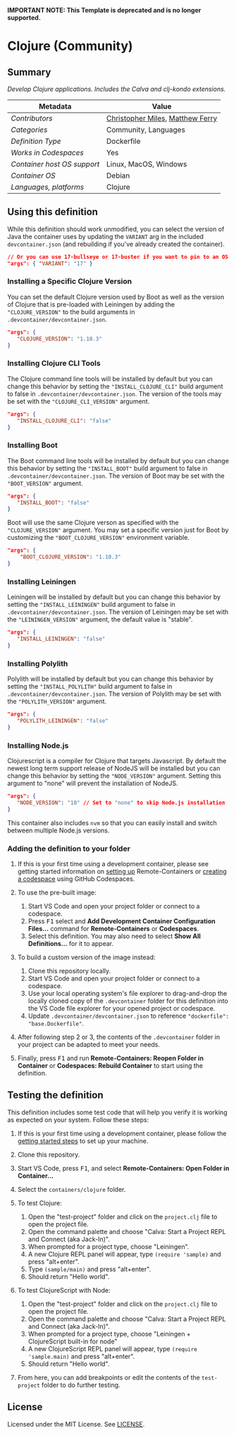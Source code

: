 **IMPORTANT NOTE: This Template is deprecated and is no longer supported.**

# Clojure (Community)

## Summary

_Develop Clojure applications. Includes the Calva and clj-kondo extensions._

| Metadata                    | Value                                                                                              |
| --------------------------- | -------------------------------------------------------------------------------------------------- |
| _Contributors_              | [Christopher Miles](https://github.com/cmiles74), [Matthew Ferry](https://github.com/matthewferry) |
| _Categories_                | Community, Languages                                                                               |
| _Definition Type_           | Dockerfile                                                                                         |
| _Works in Codespaces_       | Yes                                                                                                |
| _Container host OS support_ | Linux, MacOS, Windows                                                                              |
| _Container OS_              | Debian                                                                                             |
| _Languages, platforms_      | Clojure                                                                                            |

## Using this definition

While this definition should work unmodified, you can select the version of Java
the container uses by updating the `VARIANT` arg in the included
`devcontainer.json` (and rebuilding if you've already created the container).

```json
// Or you can use 17-bullseye or 17-buster if you want to pin to an OS version
"args": { "VARIANT": "17" }
```

### Installing a Specific Clojure Version

You can set the default Clojure version used by Boot as well as the version of
Clojure that is pre-loaded with Leiningen by adding the `"CLOJURE_VERSION"` to
the build arguments in `.devcontainer/devcontainer.json`.

```json
"args": {
   "CLOJURE_VERSION": "1.10.3"
}
```

### Installing Clojure CLI Tools

The Clojure command line tools will be installed by default but you can change
this behavior by setting the `"INSTALL_CLOJURE_CLI"` build argument to false in
`.devcontainer/devcontainer.json`. The version of the tools may be set with the
`"CLOJURE_CLI_VERSION"` argument.

```json
"args": {
   "INSTALL_CLOJURE_CLI": "false"
}
```

### Installing Boot

The Boot command line tools will be installed by default but you can change this
behavior by setting the `"INSTALL_BOOT"` build argument to false in
`.devcontainer/devcontainer.json`. The version of Boot may be set with the
`"BOOT_VERSION"` argument.

```json
"args": {
   "INSTALL_BOOT": "false"
}
```

Boot will use the same Clojure verson as specified with the `"CLOJURE_VERSION"`
argument. You may set a specific version just for Boot by customizing the
`"BOOT_CLOJURE_VERSION"` environment variable.

```json
"args": {
    "BOOT_CLOJURE_VERSION": "1.10.3"
}
```

### Installing Leiningen

Leiningen will be installed by default but you can change this behavior by
setting the `"INSTALL_LEININGEN"` build argument to false in
`.devcontainer/devcontainer.json`. The version of Leiningen may be set with the
`"LEININGEN_VERSION"` argument, the default value is "stable".

```json
"args": {
   "INSTALL_LEININGEN": "false"
}
```

### Installing Polylith

Polylith will be installed by default but you can change this behavior by
setting the `"INSTALL_POLYLITH"` build argument to false in
`.devcontainer/devcontainer.json`. The version of Polylith may be set with the
`"POLYLITH_VERSION"` argument.

```json
"args": {
   "POLYLITH_LEININGEN": "false"
}
```

### Installing Node.js

Clojurescript is a compiler for Clojure that targets Javascript. By default the
newest long term support release of NodeJS will be installed but you can change
this behavior by setting the `"NODE_VERSION"` argument. Setting this argument to
"none" will prevent the installation of NodeJS.

```json
"args": {
   "NODE_VERSION": "10" // Set to "none" to skip Node.js installation
}
```

This container also includes `nvm` so that you can easily install and switch
between multiple Node.js versions.

### Adding the definition to your folder

1. If this is your first time using a development container, please see getting
   started information on
   [setting up](https://aka.ms/vscode-remote/containers/getting-started)
   Remote-Containers or
   [creating a codespace](https://aka.ms/ghcs-open-codespace) using GitHub
   Codespaces.

2. To use the pre-built image:

    1. Start VS Code and open your project folder or connect to a codespace.
    2. Press <kbd>F1</kbd> select and **Add Development Container Configuration
       Files...** command for **Remote-Containers** or **Codespaces**.
    3. Select this definition. You may also need to select **Show All
       Definitions...** for it to appear.

3. To build a custom version of the image instead:

    1. Clone this repository locally.
    2. Start VS Code and open your project folder or connect to a codespace.
    3. Use your local operating system's file explorer to drag-and-drop the
       locally cloned copy of the `.devcontainer` folder for this definition
       into the VS Code file explorer for your opened project or codespace.
    4. Update `.devcontainer/devcontainer.json` to reference
       `"dockerfile": "base.Dockerfile"`.

4. After following step 2 or 3, the contents of the `.devcontainer` folder in
   your project can be adapted to meet your needs.

5. Finally, press <kbd>F1</kbd> and run **Remote-Containers: Reopen Folder in
   Container** or **Codespaces: Rebuild Container** to start using the
   definition.

## Testing the definition

This definition includes some test code that will help you verify it is working
as expected on your system. Follow these steps:

1. If this is your first time using a development container, please follow the
   [getting started steps](https://aka.ms/vscode-remote/containers/getting-started)
   to set up your machine.
2. Clone this repository.
3. Start VS Code, press <kbd>F1</kbd>, and select **Remote-Containers: Open
   Folder in Container...**
4. Select the `containers/clojure` folder.

5. To test Clojure:

    1. Open the "test-project" folder and click on the `project.clj` file to
       open the project file.
    2. Open the command palette and choose "Calva: Start a Project REPL and
       Connect (aka Jack-In)".
    3. When prompted for a project type, choose "Leiningen".
    4. A new Clojure REPL panel will appear, type `(require 'sample)` and press
       "alt+enter".
    5. Type `(sample/main)` and press "alt+enter".
    6. Should return "Hello world".

6. To test ClojureScript with Node:

    1. Open the "test-project" folder and click on the `project.clj` file to
       open the project file.
    2. Open the command palette and choose "Calva: Start a Project REPL and
       Connect (aka Jack-In)".
    3. When prompted for a project type, choose "Leiningen + ClojureScript
       built-in for node"
    4. A new ClojureScript REPL panel will appear, type `(require 'sample.main)`
       and press "alt+enter".
    5. Should return "Hello world".

7. From here, you can add breakpoints or edit the contents of the `test-project`
   folder to do further testing.

## License

Licensed under the MIT License. See
[LICENSE](https://github.com/microsoft/vscode-dev-containers/blob/main/LICENSE).
